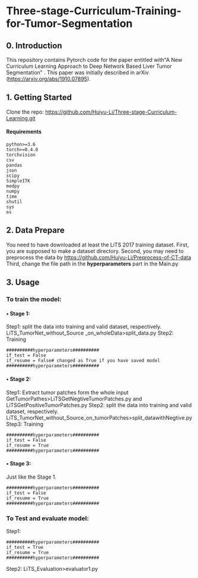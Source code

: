 # Three-stage-Curriculum-Training-for-Tumor-Segmentation

## 0. Introduction
This repository contains Pytorch code for the paper entitled with"A New Curriculum Learning Approach to Deep Network Based Liver Tumor Segmentation" . This paper was initially described in arXiv (https://arxiv.org/abs/1910.07895). 
## 1. Getting Started
Clone the repo:  https://github.com/Huiyu-Li/Three-stage-Curriculum-Learning.git
#### Requirements
~~~
python>=3.6
torch>=0.4.0
torchvision
csv
pandas
json
scipy
SimpleITK
medpy
numpy
time
shutil
sys
os
~~~
## 2. Data Prepare
   You need to have downloaded at least the LiTS 2017 training dataset.
   First, you are supposed to make a dataset directory.
   Second, you may need to preprocess the data by  https://github.com/Huiyu-Li/Preprocess-of-CT-data
   Third, change the file path in the **hyperparameters** part in the Main.py
## 3. Usage
### To train the model:
####  • Stage 1: 
Step1: split the data into training and valid dataset, respectively.
LiTS_TumorNet_without_Source _on_wholeData>split_data.py 
Step2: Training
~~~
##########hyperparameters##########
if_test = False
if_resume = False# changed as True if you have saved model
##########hyperparameters##########
~~~
#### • Stage 2: 
Step1: Extract tumor patches form the whole input
GetTumorPathes>LiTSGetNegtiveTumorPatches.py and LiTSGetPositiveTumorPatches.py
Step2: split the data into training and valid dataset, respectively.
LiTS_TumorNet_without_Source_on_tumorPatches>split_datawithNegtive.py 
Step3: Training
~~~
##########hyperparameters##########
if_test = False
if_resume = True
##########hyperparameters##########
~~~
#### • Stage 3: 
Just like the Stage 1.
~~~
##########hyperparameters##########
if_test = False
if_resume = True
##########hyperparameters##########
~~~
### To Test and evaluate model:
   Step1: 
~~~
##########hyperparameters##########
if_test = True
if_resume = True
##########hyperparameters##########
~~~
   Step2: LiTS_Evaluation>evaluator1.py

